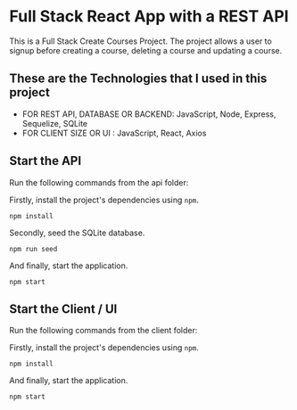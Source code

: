 # Full Stack React App with a REST API
This is a Full Stack Create Courses Project.
The project allows a user to signup before creating a course, deleting a course and updating a course.

## These are the Technologies that I used in this project
* FOR REST API, DATABASE OR BACKEND: JavaScript, Node, Express, Sequelize, SQLite
* FOR CLIENT SIZE OR UI : JavaScript, React, Axios


## Start the API
Run the following commands from the api folder:

Firstly, install the project's dependencies using `npm`.
```
npm install
```

Secondly, seed the SQLite database.
```
npm run seed
```

And finally, start the application.
```
npm start
```

## Start the Client / UI
Run the following commands from the client folder:

Firstly, install the project's dependencies using `npm`.
```
npm install
```

And finally, start the application.
```
npm start
```
